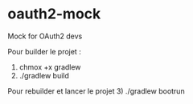 oauth2-mock
===========

Mock for OAuth2 devs


Pour builder le projet :
1) chmox +x gradlew
2) ./gradlew build

Pour rebuilder et lancer le projet
3) ./gradlew bootrun